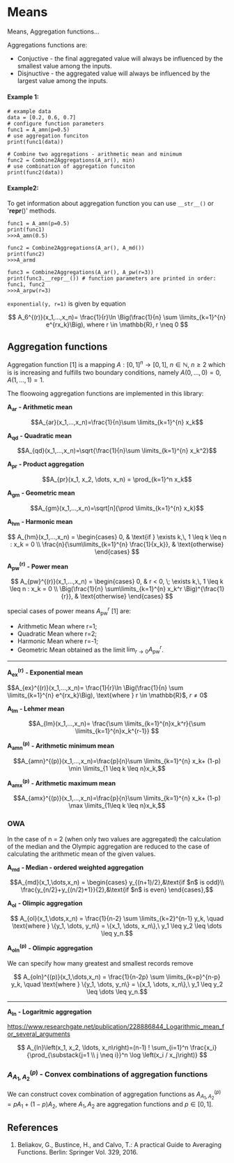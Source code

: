 # Means
Means, Aggregation functions...

Aggregations functions are:
- Conjuctive - the final aggregated value will always be influenced by the smallest value among the inputs.
- Disjnuctive - the aggregated value will always be influenced by the largest value among the inputs.

#### Example 1:

```pycon
# example data
data = [0.2, 0.6, 0.7]
# configure function parameters
func1 = A_amn(p=0.5)
# use aggregation funciton
print(func1(data))

# Combine two aggregations - arithmetic mean and minimum
func2 = Combine2Aggregations(A_ar(), min)
# use combination of aggregation funciton
print(func2(data))
```

#### Example2:
To get information about aggregation function you can use `__str__()` or '__repr__()' methods.

```pycon
func1 = A_amn(p=0.5)
print(func1)
>>>A_amn(0.5)

func2 = Combine2Aggregations(A_ar(), A_md())
print(func2)
>>>A_armd

func3 = Combine2Aggregations(A_ar(), A_pw(r=3))
print(func3.__repr__()) # function parameters are printed in order: func1, func2
>>>A_arpw(r=3)
```

`exponential(y, r=1)` is given by equation

$$
A_6^{(r)}(x_1,...,x_n)= \frac{1}{r}\ln
\Big(\frac{1}{n} \sum \limits_{k=1}^{n} e^{rx_k}\Big), where
r \in \mathbb{R}, r \neq 0
$$

## Aggregation functions

Aggregation function [1] is a mapping
$A:[0,1]^n\to[0,1]$, $n \in \mathbb{N}$, $n\ge 2$ which is is increasing and
fulfills two boundary conditions, namely $A(0,\dots,0) = 0$, $A(1,\dots,1) = 1$.

The floowoing aggregation functions are implemented in this library:

$\mathbf{A_{ar}}$ **- Arithmetic mean**

$$A_{ar}(x_1,...,x_n)=\frac{1}{n}\sum \limits_{k=1}^{n} x_k$$

$\mathbf{A_{qd}}$ **- Quadratic mean**

$$A_{qd}(x_1,...,x_n)=\sqrt{\frac{1}{n}\sum
\limits_{k=1}^{n} x_k^2}$$

$\mathbf{A_{pr}}$ **- Product aggregation**

$$A_{pr}(x_1, x_2, \dots, x_n) = \prod_{k=1}^n x_k$$

$\mathbf{A_{gm}}$ **- Geometric mean**

$$A_{gm}(x_1,...,x_n)=\sqrt[n]{\prod
\limits_{k=1}^{n} x_k}$$

$\mathbf{A_{hm}}$ **- Harmonic mean**

$$
A_{hm}(x_1,...,x_n) =
\begin{cases}
0, & \text{if } \exists k,\, 1 \leq k \leq n : x_k = 0 \\
\frac{n}{\sum\limits_{k=1}^{n} \frac{1}{x_k}}, & \text{otherwise}
\end{cases}
$$


$\mathbf{A_{pw}^{(r)}}$ **- Power mean**

$$
A_{pw}^{(r)}(x_1,...,x_n) =
\begin{cases}
0, & r < 0, \; \exists k,\, 1 \leq k \leq n : x_k = 0 \\
\Big(\frac{1}{n} \sum\limits_{k=1}^{n} x_k^r \Big)^{\frac{1}{r}}, & \text{otherwise}
\end{cases}
$$


special cases of power means $A_{\text{pw}}^r$ [1] are:
- Arithmetic Mean where r=1;
- Quadratic Mean where r=2;
- Harmonic Mean where r=-1;
- Geometric Mean  obtained as the limit $\lim_{r \to 0} A_{\text{pw}}^r$.


----

$\mathbf{A_{ex}^{(r)}}$ **- Exponential mean**

$$A_{ex}^{(r)}(x_1,...,x_n)= \frac{1}{r}\ln
\Big(\frac{1}{n} \sum \limits_{k=1}^{n} e^{rx_k}\Big), \text{where
} r \in \mathbb{R}$, $r \neq 0$$

$\mathbf{A_{lm}}$ **- Lehmer mean**

$$A_{lm}(x_1,...,x_n)= \frac{\sum \limits_{k=1}^{n}x_k^r}{\sum \limits_{k=1}^{n}x_k^{r-1}} $$

$\mathbf{A_{amn}^{(p)}}$ **- Arithmetic minimum mean**

$$A_{amn}^{(p)}(x_1,...,x_n)=\frac{p}{n}\sum \limits_{k=1}^{n} x_k+
(1-p) \min \limits_{1 \leq k \leq n}x_k,$$

$\mathbf{A_{amx}^{(p)}}$ **- Arithmetic maximum mean**

$$A_{amx}^{(p)}(x_1,...,x_n)=\frac{p}{n}\sum \limits_{k=1}^{n} x_k+
(1-p) \max \limits_{1\leq k \leq n}x_k,$$


### OWA

In the case of n = 2 (when only two values are aggregated) the
calculation of the median and the Olympic aggregation are reduced to the case of calculating the
arithmetic mean of the given values.

$\mathbf{A_{md}}$ **- Median - ordered weighted aggregation**

$$A_{md}(x_1,\dots,x_n) =
\begin{cases}
y_{(n+1)/2},&\text{if $n$ is odd}\\
\frac{y_{n/2}+y_{(n/2)+1}}{2},&\text{if $n$ is even}
\end{cases},$$

$\mathbf{A_{ol}}$ **- Olimpic aggregation**

$$ A_{ol}(x_1,\dots,x_n) = \frac{1}{n-2} \sum \limits_{k=2}^{n-1}  y_k, \quad \text{where } \{y_1, \dots, y_n\} = \{x_1, \dots, x_n\},\ y_1 \leq y_2 \leq \dots \leq y_n.$$

$\mathbf{A_{oln}^{(p)}}$ **- Olimpic aggregation**

We can specify how many greatest and smallest records remove

$$ A_{oln}^{(p)}(x_1,\dots,x_n) = \frac{1}{n-2p} \sum \limits_{k=p}^{n-p}  y_k, \quad \text{where } \{y_1, \dots, y_n\} = \{x_1, \dots, x_n\},\ y_1 \leq y_2 \leq \dots \leq y_n.$$

--------------------

$\mathbf{A_{ln}}$ **- Logaritmic aggregation**

https://www.researchgate.net/publication/228886844_Logarithmic_mean_for_several_arguments

$$
A_{ln}\left(x_1, x_2, \ldots, x_n\right)=(n-1) ! \sum_{i=1}^n \frac{x_i}{\prod_{\substack{j=1 \\ j \neq i}}^n \log \left(x_i / x_j\right)}
$$

### $A^{(p)}_{A_1,A_2}$ - Convex combinations of aggregation functions

We can construct covex combination of aggregation functions as $A^{(p)}_{A_1,A_2}=pA_1+(1-p)A_2$, where $A_1, A_2$ are aggregation functions and $p \in [0,1]$.



## References

1. Beliakov, G., Bustince, H., and Calvo, T.: A practical Guide to Averaging Functions.
   Berlin: Springer Vol. 329, 2016.